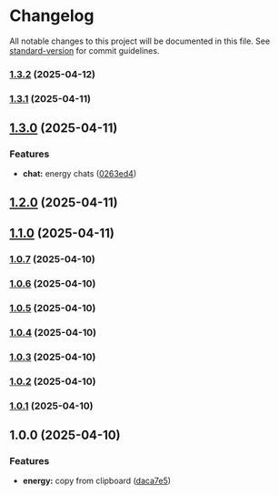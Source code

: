 # Changelog

All notable changes to this project will be documented in this file. See [standard-version](https://github.com/conventional-changelog/standard-version) for commit guidelines.

### [1.3.2](https://github.com/dachrisch/energy.consumption/compare/v1.3.1...v1.3.2) (2025-04-12)

### [1.3.1](https://github.com/dachrisch/energy.consumption/compare/v1.3.0...v1.3.1) (2025-04-11)

## [1.3.0](https://github.com/dachrisch/energy.consumption/compare/v1.2.0...v1.3.0) (2025-04-11)


### Features

* **chat:** energy chats ([0263ed4](https://github.com/dachrisch/energy.consumption/commit/0263ed419da75a29688aaa83d0f3a9aaeda24888))

## [1.2.0](https://github.com/dachrisch/energy.consumption/compare/v1.1.0...v1.2.0) (2025-04-11)

## [1.1.0](https://github.com/dachrisch/energy.consumption/compare/v1.0.7...v1.1.0) (2025-04-11)

### [1.0.7](https://github.com/dachrisch/energy.consumption/compare/v1.0.6...v1.0.7) (2025-04-10)

### [1.0.6](https://github.com/dachrisch/energy.consumption/compare/v1.0.5...v1.0.6) (2025-04-10)

### [1.0.5](https://github.com/dachrisch/energy.consumption/compare/v1.0.4...v1.0.5) (2025-04-10)

### [1.0.4](https://github.com/dachrisch/energy.consumption/compare/v1.0.3...v1.0.4) (2025-04-10)

### [1.0.3](https://github.com/dachrisch/energy.consumption/compare/v1.0.2...v1.0.3) (2025-04-10)

### [1.0.2](https://github.com/dachrisch/energy.consumption/compare/v1.0.1...v1.0.2) (2025-04-10)

### [1.0.1](https://github.com/dachrisch/energy.consumption/compare/v1.0.0...v1.0.1) (2025-04-10)

## 1.0.0 (2025-04-10)


### Features

* **energy:** copy from clipboard ([daca7e5](https://github.com/dachrisch/energy.consumption/commit/daca7e5847fbd2d9bed6407841d08a08ad8ff166))
